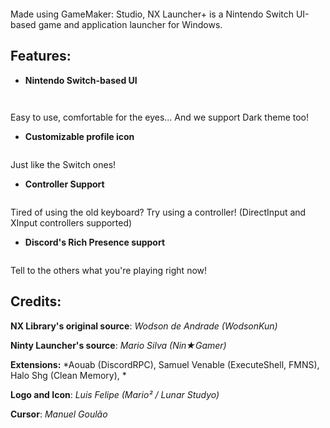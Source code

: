 <div align="center">
    <p><img src="https://raw.githubusercontent.com/WodsonKun/NX-Launcher-Plus/master/assets/nxlauncher_logo.png" alt="" /></p>
</div>

Made using GameMaker: Studio, NX Launcher+ is a Nintendo Switch UI-based game and application launcher for Windows.

## Features:
- **Nintendo Switch-based UI**
<div align="center">
    <p><img src="https://raw.githubusercontent.com/WodsonKun/NX-Launcher-Plus/master/assets/nx_screenshot_light.png" alt="" /></p>
</div>
<div align="center">
    <p><img src="https://raw.githubusercontent.com/WodsonKun/NX-Launcher-Plus/master/assets/nx_screenshot_dark.png" alt="" /></p>
</div>
Easy to use, comfortable for the eyes... And we support Dark theme too!

- **Customizable profile icon**
<div align="center">
    <p><img src="https://raw.githubusercontent.com/WodsonKun/NX-Launcher-Plus/master/assets/nx_profile.png" alt="" /></p>
</div>
Just like the Switch ones!

- **Controller Support**
<div align="center">
    <p><img src="https://raw.githubusercontent.com/WodsonKun/NX-Launcher-Plus/master/assets/nx_controller.png" alt="" /></p>
</div>
Tired of using the old keyboard? Try using a controller! (DirectInput and XInput controllers supported)

- **Discord's Rich Presence support**
<div align="left">
    <p><img src="https://raw.githubusercontent.com/WodsonKun/NX-Launcher-Plus/master/assets/nx_rpc.png" alt="" /></p>
</div>
Tell to the others what you're playing right now!

## Credits:

**NX Library's original source**:
*Wodson de Andrade (WodsonKun)*

**Ninty Launcher's source**:
*Mario Silva (Nin★Gamer)*

**Extensions:**
*Aouab (DiscordRPC), Samuel Venable (ExecuteShell, FMNS), Halo Shg (Clean Memory), *

**Logo and Icon**:
*Luis Felipe (Mario² / Lunar Studyo)*

**Cursor**:
*Manuel Goulão*
